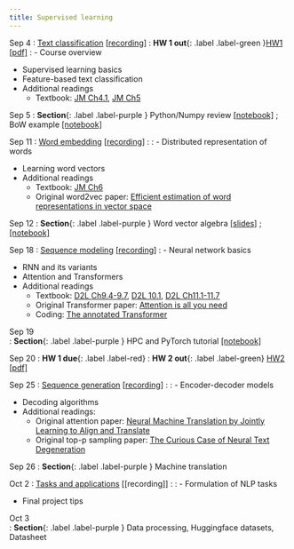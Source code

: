 ```yaml
---
title: Supervised learning 
---
```


Sep 4
: [Text classification](https://nyu-cs2590.github.io/course-material/fall2024/lecture/lec01/main.pdf) [[recording](https://nyu.zoom.us/rec/share/enf8wSBbYN1_dx787KnhOfMsCK3zE4Uveeib5Kspr3Xbjrl2oT05Cvz_GajKAMdm.oV0KLJwIXay9ErsA)]
  : **HW 1 out**{: .label .label-green }[HW1](https://github.com/nyu-cs2590/course-material/blob/gh-pages/fall2024/assignment/hw1/hw1.zip?raw=true) [[pdf]](https://nyu-cs2590.github.io/course-material/fall2024/assignment/hw1/hw1.pdf)
: - Course overview
  - Supervised learning basics
  - Feature-based text classification
  - Additional readings
    - Textbook: [JM Ch4.1](https://web.stanford.edu/~jurafsky/slp3/4.pdf), [JM Ch5](https://web.stanford.edu/~jurafsky/slp3/5.pdf)

Sep 5 
: **Section**{: .label .label-purple } Python/Numpy review [[notebook]](https://nyu-cs2590.github.io/course-material/fall2024/section/sec01/python_numpy_tutorial.ipynb) ; BoW example [[notebook]](https://nyu-cs2590.github.io/course-material/fall2024/section/sec01/BagOfWords.ipynb) 

Sep 11 
: [Word embedding](https://nyu-cs2590.github.io/course-material/fall2024/lecture/lec02/main.pdf) [[recording](https://nyu.zoom.us/rec/share/HiGUBIoGz8T57qa52kK4tr2_7CTmJBMDSMt7AmV3pCShhGZIUaRKJZG2xJO8Esx3.RCq3e6PZ_iQMoiYk)]
  : 
: - Distributed representation of words
  - Learning word vectors
  - Additional readings
    - Textbook: [JM Ch6](https://web.stanford.edu/~jurafsky/slp3/6.pdf)
    - Original word2vec paper: [Efficient estimation of word representations in vector space](https://arxiv.org/pdf/1301.3781)

Sep 12
: **Section**{: .label .label-purple } Word vector algebra [[slides]](https://nyu-cs2590.github.io/course-material/fall2024/section/sec02/sec02.pdf) ; [[notebook]](https://nyu-cs2590.github.io/course-material/fall2024/section/sec02/sec02.ipynb)

Sep 18 
: [Sequence modeling](https://nyu-cs2590.github.io/course-material/fall2024/lecture/lec03/main.pdf) [[recording](https://nyu.zoom.us/rec/share/9au3vHfTH0xO8TIYXn35iCc2IxGTfRNO1j1yQvsGvIXMu5xd-arqSg-tMlk9f2lC.i0L5byMZHU5Capn4)]
: - Neural network basics
  - RNN and its variants 
  - Attention and Transformers
  - Additional readings
    - Textbook: [D2L Ch9.4-9.7](https://d2l.ai/chapter_recurrent-neural-networks/index.html), [D2L 10.1](https://d2l.ai/chapter_recurrent-modern/lstm.html), [D2L Ch11.1-11.7](https://d2l.ai/chapter_recurrent-neural-networks/index.html)
    - Original Transformer paper: [Attention is all you need](https://arxiv.org/pdf/1706.03762)
    - Coding: [The annotated Transformer](https://nlp.seas.harvard.edu/annotated-transformer/)

Sep 19           
: **Section**{: .label .label-purple } HPC and PyTorch tutorial [[notebook]](https://colab.research.google.com/drive/1v0M4XwEPysR7_EnnyjMGAJlZBjYqqHWh?usp=sharing)

Sep 20
  : **HW 1 due**{: .label .label-red}
  : **HW 2 out**{: .label .label-green} [HW2](https://github.com/nyu-cs2590/course-material/blob/gh-pages/fall2024/assignment/hw2/hw2.zip?raw=true) [[pdf]](https://nyu-cs2590.github.io/course-material/fall2024/assignment/hw2/hw2.pdf)

Sep 25
: [Sequence generation](https://nyu-cs2590.github.io/course-material/fall2024/lecture/lec04/main.pdf) [[recording](https://nyu.zoom.us/rec/share/KIez1L-ENvUwSpcDFsPX938J-vvK5tplwgDxRZggdiVTx6TUuilbY6V0LwXl2FRp.TIEzFbtxkX5trKug)]
    : 
: - Encoder-decoder models
  - Decoding algorithms
  - Additional readings:
    - Original attention paper: [Neural Machine Translation by Jointly Learning to Align and Translate](https://arxiv.org/pdf/1409.0473)
    - Original top-p sampling paper: [The Curious Case of Neural Text Degeneration](https://arxiv.org/abs/1904.09751)

Sep 26
: **Section**{: .label .label-purple } Machine translation

Oct 2
: [Tasks and applications](https://nyu-cs2590.github.io/course-material/fall2024/lecture/lec05/main.pdf) [[recording]]
  : 
: - Formulation of NLP tasks
  - Final project tips 

Oct 3           
: **Section**{: .label .label-purple } Data processing, Huggingface datasets, Datasheet 
